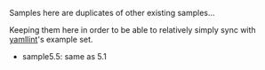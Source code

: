 Samples here are duplicates of other existing samples...

Keeping them here in order to be able to relatively simply sync with [yamllint](https://pypi.org/project/yamllint/)'s example set.

- sample5.5: same as 5.1
